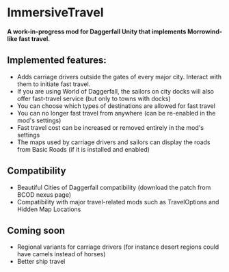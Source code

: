 # ImmersiveTravel

**A work-in-progress mod for Daggerfall Unity that implements Morrowind-like fast travel.**

## Implemented features: 
- Adds carriage drivers outside the gates of every major city. Interact with them to initiate fast travel.
- If you are using World of Daggerfall, the sailors on city docks will also offer fast-travel service (but only to towns with docks)
- You can choose which types of destinations are allowed for fast travel
- You can no longer fast travel from anywhere (can be re-enabled in the mod's settings)
- Fast travel cost can be increased or removed entirely in the mod's settings
- The maps used by carriage drivers and sailors can display the roads from Basic Roads (if it is installed and enabled)

## Compatibility
- Beautiful Cities of Daggerfall compatibility (download the patch from BCOD nexus page)
- Compatibility with major travel-related mods such as TravelOptions and Hidden Map Locations

## Coming soon
- Regional variants for carriage drivers (for instance desert regions could have camels instead of horses)
- Better ship travel
